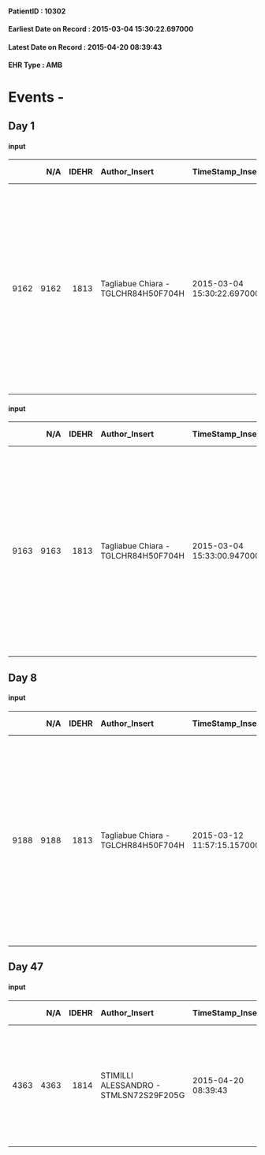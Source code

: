 
#### PatientID : 10302
#### Earliest Date on Record : 2015-03-04 15:30:22.697000
#### Latest Date on Record : 2015-04-20 08:39:43
#### EHR Type : AMB

# Events - 

## Day 1

#### input
|      |    N/A |   IDEHR | Author_Insert                       | TimeStamp_Insert           | EHRType   |   PatientID |   IDDigitalSignDocument | persone_vicine   |   Unnamed: 0_x.1 |   IDANAMNESI_SOCIALE | Patient   | FamigliaAltro   | Paziente_T   | FamigliaAltro_T   |   Non_Rilevabile_x.1 | Note_Non_Rilevabile_x.1   | opt_Problemi   | chk_contr_sintomi   | chk_competenza                                 | opt_paziente_a      | opt_famiglia_a   | opt_adeguatezza   | ds_note_ad                                                                                                                                                                                                                                            | opt_paziente_solo   | ds_note_con                            | opt_presente_assente   | Caregiver_principale   | ds_familiari_coinv                                                                                                                  | opt_necessario   | opt_risorse_ec   | opt_paziente_psi   | opt_Ins_vol   | opt_inv_civile   |   invalidita_perc | Needs     | Domestic partnership   | opt_indennita_acc   | opt_famiglia_psi   |
|-----:|-------:|--------:|:------------------------------------|:---------------------------|:----------|------------:|------------------------:|:-----------------|-----------------:|---------------------:|:----------|:----------------|:-------------|:------------------|---------------------:|:--------------------------|:---------------|:--------------------|:-----------------------------------------------|:--------------------|:-----------------|:------------------|:------------------------------------------------------------------------------------------------------------------------------------------------------------------------------------------------------------------------------------------------------|:--------------------|:---------------------------------------|:-----------------------|:-----------------------|:------------------------------------------------------------------------------------------------------------------------------------|:-----------------|:-----------------|:-------------------|:--------------|:-----------------|------------------:|:----------|:-----------------------|:--------------------|:-------------------|
| 9162 |   9162 |    1813 | Tagliabue Chiara - TGLCHR84H50F704H | 2015-03-04 15:30:22.697000 | AMB       |       10302 |                   28883 | N/A              |              576 |                  371 | Si#1      | Si#1            | No#0         | Si#1              |                    0 | NR                        | Si#1           | controllo sintomi#0 | competenza/capacit√† assistenziale caregiver#0 | Sovradimensionate#0 | Congruenti#1     | Da valutare#2     | I familiari al momento si sentono in grado di gestire l'assistenza visto anche l'attuale ripresa clinica della paziente ed il discreto grado di autonomia, in caso di nuovo aggravamento potrebbe richiedere ricovero presso hospice Polo Geriatrico. | No#0                | Vive con il marito Pierluigi di 71 aa. | Presente#1             | husband                | I due figli: Alessandro e Gianluca, lavorano entrambi come rappresentanti, abitano nelle vicinanze e sono presenti nell'assistenza. | No#0             | Adeguate#1       | No#0               | No#0          | Si#1             |               100 | Clinici#0 | Coniuge/Convivente#0   | Si#1                | No#0               |

#### input
|      |    N/A |   IDEHR | Author_Insert                       | TimeStamp_Insert           | EHRType   |   PatientID |   IDDigitalSignDocument | persone_vicine   |   Unnamed: 0_x.1 |   IDANAMNESI_SOCIALE | Patient   | FamigliaAltro   | Paziente_T   | FamigliaAltro_T   |   Non_Rilevabile_x.1 | Note_Non_Rilevabile_x.1   | opt_Problemi   | chk_contr_sintomi   | chk_competenza                                 | opt_paziente_a      | opt_famiglia_a   | opt_adeguatezza   | ds_note_ad                                                                                                                                                                                                                                            | opt_paziente_solo   | ds_note_con                                                                                                                                                                | opt_presente_assente   | Caregiver_principale   | ds_familiari_coinv                                                                                                                  | opt_necessario   | opt_risorse_ec   | opt_paziente_psi   | opt_Ins_vol   | opt_inv_civile   |   invalidita_perc | Needs     | Domestic partnership   | opt_indennita_acc   | opt_famiglia_psi   |
|-----:|-------:|--------:|:------------------------------------|:---------------------------|:----------|------------:|------------------------:|:-----------------|-----------------:|---------------------:|:----------|:----------------|:-------------|:------------------|---------------------:|:--------------------------|:---------------|:--------------------|:-----------------------------------------------|:--------------------|:-----------------|:------------------|:------------------------------------------------------------------------------------------------------------------------------------------------------------------------------------------------------------------------------------------------------|:--------------------|:---------------------------------------------------------------------------------------------------------------------------------------------------------------------------|:-----------------------|:-----------------------|:------------------------------------------------------------------------------------------------------------------------------------|:-----------------|:-----------------|:-------------------|:--------------|:-----------------|------------------:|:----------|:-----------------------|:--------------------|:-------------------|
| 9163 |   9163 |    1813 | Tagliabue Chiara - TGLCHR84H50F704H | 2015-03-04 15:33:00.947000 | AMB       |       10302 |                   28887 | N/A              |              577 |                  372 | Si#1      | Si#1            | No#0         | Si#1              |                    0 | NR                        | Si#1           | controllo sintomi#0 | competenza/capacit√† assistenziale caregiver#0 | Sovradimensionate#0 | Congruenti#1     | Da valutare#2     | I familiari al momento si sentono in grado di gestire l'assistenza visto anche l'attuale ripresa clinica della paziente ed il discreto grado di autonomia, in caso di nuovo aggravamento potrebbe richiedere ricovero presso hospice Polo Geriatrico. | No#0                | Vive con il marito Pierluigi di 71 aa. I due figli: Alessandro e Gianluca, lavorano entrambi come rappresentanti, abitano nelle vicinanze e sono presenti nell'assistenza. | Presente#1             | husband                | I due figli: Alessandro e Gianluca, lavorano entrambi come rappresentanti, abitano nelle vicinanze e sono presenti nell'assistenza. | No#0             | Adeguate#1       | No#0               | No#0          | Si#1             |               100 | Clinici#0 | Coniuge/Convivente#0   | Si#1                | No#0               |


## Day 8

#### input
|      |    N/A |   IDEHR | Author_Insert                       | TimeStamp_Insert           | EHRType   |   PatientID |   IDDigitalSignDocument | persone_vicine   |   Unnamed: 0_x.1 |   IDANAMNESI_SOCIALE | Patient   | FamigliaAltro   | Paziente_T   | FamigliaAltro_T   |   Non_Rilevabile_x.1 | Note_Non_Rilevabile_x.1   | opt_Problemi   | chk_contr_sintomi   | chk_competenza                                 | opt_paziente_a      | opt_famiglia_a   | opt_adeguatezza   | ds_note_ad                                                                                                                                                                                                                                            | opt_paziente_solo   | ds_note_con                                                                                                                                                                | opt_presente_assente   | Caregiver_principale   | ds_familiari_coinv                                                                                                                  | opt_necessario   | opt_risorse_ec   | opt_paziente_psi   | opt_Ins_vol   | opt_esenzione   | opt_inv_civile   |   invalidita_perc |   ds_codice_es | Needs     | Domestic partnership   | opt_indennita_acc   | opt_famiglia_psi   |
|-----:|-------:|--------:|:------------------------------------|:---------------------------|:----------|------------:|------------------------:|:-----------------|-----------------:|---------------------:|:----------|:----------------|:-------------|:------------------|---------------------:|:--------------------------|:---------------|:--------------------|:-----------------------------------------------|:--------------------|:-----------------|:------------------|:------------------------------------------------------------------------------------------------------------------------------------------------------------------------------------------------------------------------------------------------------|:--------------------|:---------------------------------------------------------------------------------------------------------------------------------------------------------------------------|:-----------------------|:-----------------------|:------------------------------------------------------------------------------------------------------------------------------------|:-----------------|:-----------------|:-------------------|:--------------|:----------------|:-----------------|------------------:|---------------:|:----------|:-----------------------|:--------------------|:-------------------|
| 9188 |   9188 |    1813 | Tagliabue Chiara - TGLCHR84H50F704H | 2015-03-12 11:57:15.157000 | AMB       |       10302 |                   33798 | N/A              |              631 |                  405 | Si#1      | Si#1            | No#0         | Si#1              |                    0 | NR                        | Si#1           | controllo sintomi#0 | competenza/capacit√† assistenziale caregiver#0 | Sovradimensionate#0 | Congruenti#1     | Da valutare#2     | I familiari al momento si sentono in grado di gestire l'assistenza visto anche l'attuale ripresa clinica della paziente ed il discreto grado di autonomia, in caso di nuovo aggravamento potrebbe richiedere ricovero presso hospice Polo Geriatrico. | No#0                | Vive con il marito Pierluigi di 71 aa. I due figli: Alessandro e Gianluca, lavorano entrambi come rappresentanti, abitano nelle vicinanze e sono presenti nell'assistenza. | Presente#1             | husband                | I due figli: Alessandro e Gianluca, lavorano entrambi come rappresentanti, abitano nelle vicinanze e sono presenti nell'assistenza. | No#0             | Adeguate#1       | No#0               | No#0          | Si#1            | Si#1             |               100 |             48 | Clinici#0 | Coniuge/Convivente#0   | Si#1                | No#0               |


## Day 47

#### input
|      |    N/A |   IDEHR | Author_Insert                          | TimeStamp_Insert    |   IDAccess | EHRType   |   PatientID |   IDDigitalSignDocument | persone_vicine   |   Unnamed: 0_y |   IDANAMNESI_MED |   Non_Rilevabile_y | Note_Non_Rilevabile_y   | diagnosis                                                                                |
|-----:|-------:|--------:|:---------------------------------------|:--------------------|-----------:|:----------|------------:|------------------------:|:-----------------|---------------:|-----------------:|-------------------:|:------------------------|:-----------------------------------------------------------------------------------------|
| 4363 |   4363 |    1814 | STIMILLI ALESSANDRO - STMLSN72S29F205G | 2015-04-20 08:39:43 |       6281 | AMB       |       10302 |                   54623 | N/A              |            687 |             1290 |                  0 | NR                      | K pancreas (1579) (05/2014) who infiltrates the duodenum, liver mts (1977) NIDDM (25000) |


